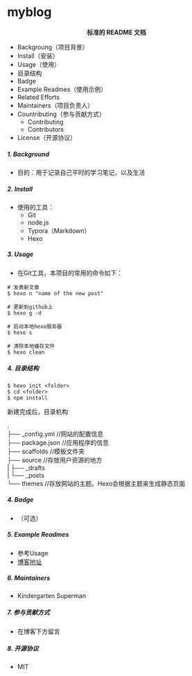 # myblog
<center><strong>标准的 README 文档</strong></center>

- Backgroung（项目背景）
- Install（安装）
- Usage（使用）
- 目录结构
- Badge
- Example Readmes（使用示例）
- Related Efforts
- Maintainers（项目负责人）
- Countributing（参与贡献方式）
  - Contributing
  - Contributors
- License（开源协议）

##### 1. Background

- 目的：用于记录自己平时的学习笔记，以及生活

##### 2. Install

- 使用的工具：
  - Git
  - node.js
  - Typora（Markdown）
  - Hexo

##### 3. Usage

- 在Git工具，本项目的常用的命令如下：

```shell
# 发表新文章
$ hexo n "name of the new post"
```

```shell
# 更新到github上
$ hexo g -d
```

```shell
# 启动本地hexo服务器
$ hexo s
```

```shell
# 清除本地缓存文件
$ hexo clean
```
##### 4. 目录结构
```shell
$ hexo init <folder>
$ cd <folder>
$ npm install
```

   新建完成后，目录机构

.  
├── _config.yml		//网站的配置信息  
├── package.json	//应用程序的信息  
├── scaffolds	 //模板文件夹  
├── source		//存放用户资源的地方  
| ├── _drafts  
| └── _posts  
└── themes		//存放网站的主题。Hexo会根据主题来生成静态页面  

##### 4. Badge

- （可选）

##### 5. Example Readmes

- 参考Usage
- [博客地址](https://kindergartensuperman.github.io/myblog/ "标题")

##### 6. Maintainers

- Kindergarten Superman

##### 7. 参与贡献方式

- 在博客下方留言

##### 8. 开源协议

- MIT



